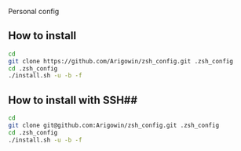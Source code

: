 Personal config

## How to install ##
```bash
cd
git clone https://github.com/Arigowin/zsh_config.git .zsh_config
cd .zsh_config
./install.sh -u -b -f
```
## How to install with SSH##
```bash
cd
git clone git@github.com:Arigowin/zsh_config.git .zsh_config
cd .zsh_config
./install.sh -u -b -f
```
